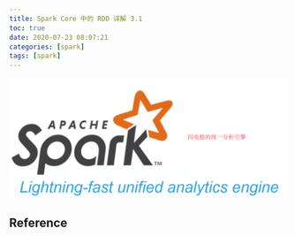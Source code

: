 ```yaml
---
title: Spark Core 中的 RDD 详解 3.1
toc: true
date: 2020-07-23 08:07:21
categories: [spark]
tags: [spark]
---
```



<img src="/images/spark/spark-2.1-logo.png" width="550" alt="Spark 3.0 Feature" />

<!--more-->


## Reference

